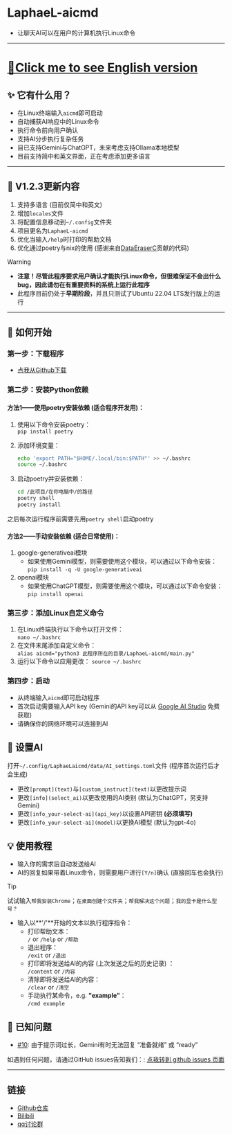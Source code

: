 # LaphaeL-aicmd

- 让聊天AI可以在用户的计算机执行Linux命令

---

# [📄Click me to see English version](README.md)

## ✨ 它有什么用？

- 在Linux终端输入`aicmd`即可启动
- 自动捕获AI响应中的Linux命令
- 执行命令前向用户确认
- 支持AI分步执行复杂任务
- 目已支持Gemini与ChatGPT，未来考虑支持Ollama本地模型
- 目前支持简中和英文界面，正在考虑添加更多语言

---

## 🎉 V1.2.3更新内容

1. 支持多语言 (目前仅简中和英文)
2. 增加`locales`文件
3. 将配置信息移动到`~/.config`文件夹
4. 项目更名为`LaphaeL-aicmd`
5. 优化当输入`/help`时打印的帮助文档
6. 优化通过poetry与nix的使用 (感谢来自[DataEraserC](https://github.com/DataEraserC)贡献的代码)

> [!WARNING]
>
> - **注意！尽管此程序要求用户确认才能执行Linux命令，但很难保证不会出什么bug，因此请勿在有重要资料的系统上运行此程序**
> - 此程序目前仍处于**早期阶段**，并且只测试了Ubuntu 22.04 LTS发行版上的运行

---

## 🚀 如何开始

### 第一步：下载程序

- [点我从Github下载](https://github.com/LaphaeL12304/LaphaeL-aicmd/archive/refs/heads/main.zip)

### 第二步：安装Python依赖

#### 方法1——使用poetry安装依赖 (适合程序开发用)：

1. 使用以下命令安装poetry：  
   `pip install poetry`

2. 添加环境变量：  

   ```bash
   echo 'export PATH="$HOME/.local/bin:$PATH"' >> ~/.bashrc
   source ~/.bashrc
   ```

3. 启动poetry并安装依赖：  
   ```bash
   cd /此项目/在你电脑中/的路径
   poetry shell
   poetry install
   ```

之后每次运行程序前需要先用`poetry shell`启动poetry

#### 方法2——手动安装依赖 (适合日常使用)：

1. google-generativeai模块
   - 如果使用Gemini模型，则需要使用这个模块，可以通过以下命令安装：  
     `pip install -q -U google-generativeai`
2. openai模块
   - 如果使用ChatGPT模型，则需要使用这个模块，可以通过以下命令安装：  
     `pip install openai`

### 第三步：添加Linux自定义命令

1. 在Linux终端执行以下命令以打开文件：  
   `nano ~/.bashrc`
2. 在文件末尾添加自定义命令：  
   `alias aicmd="python3 此程序所在的目录/LaphaeL-aicmd/main.py"`
3. 运行以下命令以应用更改：
   `source ~/.bashrc`

### 第四步：启动

- 从终端输入`aicmd`即可启动程序
- 首次启动需要输入API key (Gemini的API key可以从 [Google AI Studio](aistudio.google.com) 免费获取)
- 请确保你的网络环境可以连接到AI

## 🔧 设置AI

打开`~/.config/LaphaeLaicmd/data/AI_settings.toml`文件 (程序首次运行后才会生成)

- 更改`[prompt](text)`与`[custom_instruct](text)`以更改提示词
- 更改`[info](select_ai)`以更改使用的AI类别 (默认为ChatGPT，另支持Gemini)
- 更改`[info_your-select-ai](api_key)`以设置API密钥 **(必须填写)**
- 更改`[info_your-select-ai](model)`以更换AI模型 (默认为gpt-4o)

## 💡 使用教程

- 输入你的需求后自动发送给AI
- AI的回复如果带着Linux命令，则需要用户进行`[Y/n]`确认 (直接回车也会执行)

> [!TIP]
>
> 试试输入`帮我安装Chrome`；`在桌面创建个文件夹`；`帮我解决这个问题`；`我的显卡是什么型号？`

- 输入以**'/'**开始的文本以执行程序指令：
  - 打印帮助文本：  
    `/` or `/help` or `/帮助` 
  - 退出程序：  
    `/exit` or `/退出`
  - 打印即将发送给AI的内容 (上次发送之后的历史记录) ：  
    `/content` or `/内容`
  - 清除即将发送给AI的内容：  
    `/clear` or `/清空`
  - 手动执行某命令，e.g. **"example"**：  
    `/cmd example`

## 🐛 已知问题

- [#10](https://github.com/LaphaeL12304/LaphaeL-aicmd/issues/10): 由于提示词过长，Gemini有时无法回复 “准备就绪” 或 “ready”

如遇到任何问题，请通过GitHub issues告知我们：: [点我转到 github issues 页面](https://github.com/LaphaeL12304/LaphaeL-aicmd/issues)

---

## 链接

- [Github仓库](https://github.com/LaphaeL12304/LaphaeL-aicmd)
- [Bilibili](https://space.bilibili.com/454973135?spm_id_from=333.337.0.0)
- [qq讨论群](http://qm.qq.com/cgi-bin/qm/qr?_wv=1027&k=hE0n_WloYeCndEoIMKjXK5V13yFhswDC&authKey=escV%2FqTpM7dCaNduH1ibLzhp1rIxMCE%2FiMH07XES9Z3yXC9iWbgWkW4h7nPZ7hHJ&noverify=0&group_code=893275911)
